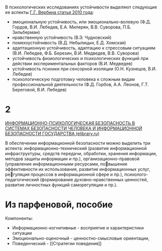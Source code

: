 В психологических исследованиях устойчивости выделяют следующие ее аспекты [Г.Г. Вербина статья 2010 года](https://cyberleninka.ru/article/n/psihologicheskaya-bezopasnost-lichnosti): 
- эмоциональную устойчивость, или эмоционально-волевую (Ф.Д. Гордов, В.И. Лебедев, Е.А. Милерян, В.В. Суворова, П.Б. Зильберман)
- нравственную устойчивость (В.Э. Чудновский)
- помехоустойчивость (В.Д. Небылицын, Е.Д. Хомская)
- адаптационную устойчивость, адаптацию к стрессовым ситуациям (В.И. Лебедев, Ф.Б. Березин, В.И. Медведев, В.В. Суворова)
- устойчивость физиологических и психологических функций при действии экспериментальных факторов (В.И. Медведев)
- устойчивость психики при сенсорной изоляции (О.Н. Кузнецов, В.И. Лебедев)
- психологическую подготовку человека к сложным видам профессиональной деятельности (Ф.Д. Горбов, А.А. Леонов, Г.Т. Береговой, В.И. Лебедев)

# 2

[ИНФОРМАЦИОННО-ПСИХОЛОГИЧЕСКАЯ БЕЗОПАСНОСТЬ В СИСТЕМАХ БЕЗОПАСНОСТИ ЧЕЛОВЕКА И ИНФОРМАЦИОННОЙ БЕЗОПАСНОСТИ ГОСУДАРСТВА (elibrary.ru)](https://www.elibrary.ru/item.asp?id=22284013)

В обеспечении информационной безопасности можно выделить три аспекта: информационно-технический (развитие информационной инфраструктуры, средств передачи, обработки, хранения информации, методов защиты информации и пр.), организационно-правовой (управление информационными ресурсами, повышение эффективности их использования, развитие информационных услуг, регуляция процессов в информационной сфере и пр.), психолого-педагогический (формирование духовно-нравственных ценностей, развитие личностных функций саморегуляции и пр.).

# Из парфеновой, пособие

Компоненты:
- Информационно-когнитивные - восприятие и характеристики ситуации
- Эмоционально-оценочный - ценностно-смысловые ориентации, 
- Поведенческий - [[Стратегии поведения]]